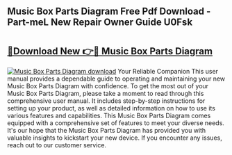 ## Music Box Parts Diagram Free Pdf Download - Part-meL New Repair Owner Guide U0Fsk

# <h2><a href="http://dfre5bu.blite.top/?on=Music+Box+Parts+Diagram">🔗Download New 👉🔴 Music Box Parts Diagram</a></h2>

[![Music Box Parts Diagram download](https://i.imgur.com/lujVjoI.png)](http://dfre5bu.blite.top/?on=Music+Box+Parts+Diagram)
Your Reliable Companion This user manual provides a dependable guide to operating and maintaining your new Music Box Parts Diagram with confidence. To get the most out of your Music Box Parts Diagram, please take a moment to read through this comprehensive user manual. It includes step-by-step instructions for setting up your product, as well as detailed information on how to use its various features and capabilities. This Music Box Parts Diagram comes equipped with a comprehensive set of features to meet your diverse needs. It's our hope that the Music Box Parts Diagram has provided you with valuable insights to kickstart your new device. If you encounter any issues, reach out to our customer service.
